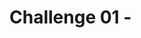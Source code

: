 # Challenge 01 - <Title of Challenge> - Coach's Guide 

[< Previous Solution](./Solution-00.md) - **[Home](./README.md)** - [Next Solution >](./Solution-02.md)

## Notes & Guidance

Check the Application Settings for the Function App to ensure a new App Setting for the Storage Account has been created. It will look something like this:

```json
{
  "name": "AzureBlob_connectionString",
  "value": "DefaultEndpointsProtocol=https;AccountName=st5vufwrvt62ry2files;AccountKey=CrTuG1pSX9hrR9QBCXxTdGorFakekeyEfGXDbp03r0i8sRiUVT2O+AStoXeLnw==;EndpointSuffix=core.windows.net",
  "slotSetting": false
}
```